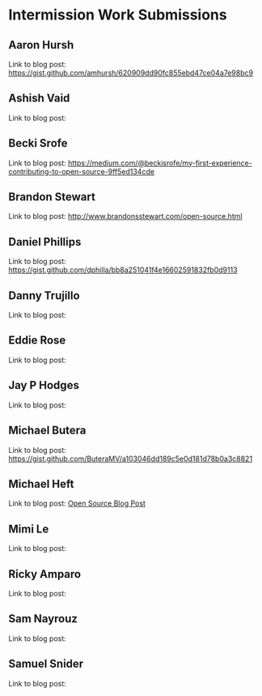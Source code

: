 # Intermission Work Submissions

## Aaron Hursh

Link to blog post: https://gist.github.com/amhursh/620909dd90fc855ebd47ce04a7e98bc9


## Ashish Vaid

Link to blog post:


## Becki Srofe

Link to blog post: https://medium.com/@beckisrofe/my-first-experience-contributing-to-open-source-9ff5ed134cde


## Brandon Stewart

Link to blog post: http://www.brandonsstewart.com/open-source.html


## Daniel Phillips

Link to blog post: https://gist.github.com/dphilla/bb8a251041f4e16602591832fb0d9113


## Danny Trujillo

Link to blog post:


## Eddie Rose

Link to blog post:


## Jay P Hodges

Link to blog post:


## Michael Butera

Link to blog post: https://gist.github.com/ButeraMV/a103046dd189c5e0d181d78b0a3c8821


## Michael Heft

Link to blog post: [Open Source Blog Post](https://gist.github.com/mikeyduece/f2bfaff567abe9a7e92ebf74b682ec2b)


## Mimi Le

Link to blog post:


## Ricky Amparo

Link to blog post:


## Sam Nayrouz

Link to blog post:


## Samuel Snider

Link to blog post:
